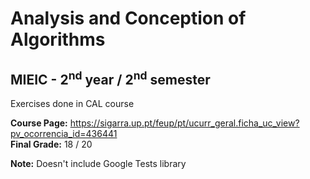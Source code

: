 # Analysis and Conception of Algorithms
## MIEIC - 2<sup>nd</sup> year / 2<sup>nd</sup> semester

Exercises done in CAL course 

**Course Page:** https://sigarra.up.pt/feup/pt/ucurr_geral.ficha_uc_view?pv_ocorrencia_id=436441  
**Final Grade:** 18 / 20

**Note:** Doesn't include Google Tests library
